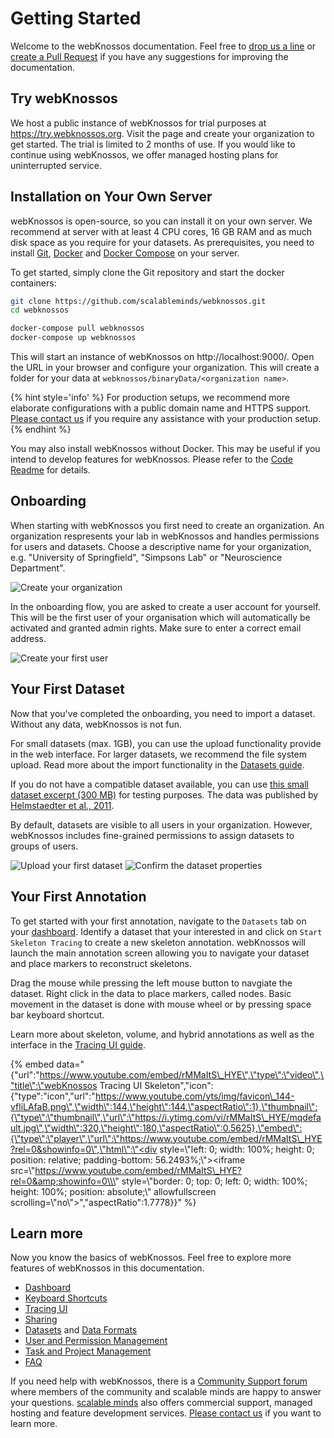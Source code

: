 # Getting Started

Welcome to the webKnossos documentation.
Feel free to [drop us a line](mailto:hello@scalableminds.com) or [create a Pull Request](https://github.com/scalableminds/webknossos/pulls) if you have any suggestions for improving the documentation.

## Try webKnossos
We host a public instance of webKnossos for trial purposes at https://try.webknossos.org.
Visit the page and create your organization to get started.
The trial is limited to 2 months of use.
If you would like to continue using webKnossos, we offer managed hosting plans for uninterrupted service.

## Installation on Your Own Server
webKnossos is open-source, so you can install it on your own server.
We recommend at server with at least 4 CPU cores, 16 GB RAM and as much disk space as you require for your datasets.
As prerequisites, you need to install [Git](https://git-scm.com/), [Docker](https://docs.docker.com/install/) and [Docker Compose](https://docs.docker.com/compose/install/) on your server.

To get started, simply clone the Git repository and start the docker containers:

```bash
git clone https://github.com/scalableminds/webknossos.git
cd webknossos

docker-compose pull webknossos
docker-compose up webknossos
```

This will start an instance of webKnossos on http://localhost:9000/.
Open the URL in your browser and configure your organization.
This will create a folder for your data at `webknossos/binaryData/<organization name>`.

{% hint style='info' %}
For production setups, we recommend more elaborate configurations with a public domain name and HTTPS support.
[Please contact us](mailto:hello@scalableminds.com) if you require any assistance with your production setup. 
{% endhint %}

You may also install webKnossos without Docker.
This may be useful if you intend to develop features for webKnossos.
Please refer to the [Code Readme](../README.md) for details.


## Onboarding
When starting with webKnossos you first need to create an organization.
An organization respresents your lab in webKnossos and handles permissions for users and datasets.
Choose a descriptive name for your organization, e.g. "University of Springfield", "Simpsons Lab" or "Neuroscience Department".

![Create your organization](./images/onboarding_organization.png)

In the onboarding flow, you are asked to create a user account for yourself.
This will be the first user of your organisation which will automatically be activated and granted admin rights.
Make sure to enter a correct email address.

![Create your first user](./images/onboarding_user.png)

## Your First Dataset
Now that you've completed the onboarding, you need to import a dataset.
Without any data, webKnossos is not fun.

For small datasets (max. 1GB), you can use the upload functionality provide in the web interface.
For larger datasets, we recommend the file system upload.
Read more about the import functionality in the [Datasets guide](./datasets.md).

If you do not have a compatible dataset available, you can use [this small dataset excerpt (300 MB)](https://webknossos.org/data/e2006_wkw.zip) for testing purposes.
The data was published by [Helmstaedter et al., 2011](https://www.nature.com/articles/nn.2868).

By default, datasets are visible to all users in your organization.
However, webKnossos includes fine-grained permissions to assign datasets to groups of users.

![Upload your first dataset](./images/onboarding_data1.png)
![Confirm the dataset properties](./images/onboarding_data2.png)


## Your First Annotation
To get started with your first annotation, navigate to the `Datasets` tab on your [dashboard](./dashboard.md). 
Identify a dataset that your interested in and click on `Start Skeleton Tracing` to create a new skeleton annotation. 
webKnossos will launch the main annotation screen allowing you to navigate your dataset and place markers to reconstruct skeletons. 

Drag the mouse while pressing the left mouse button to navgiate the dataset. 
Right click in the data to place markers, called nodes. 
Basic movement in the dataset is done with mouse wheel or by pressing space bar keyboard shortcut.

Learn more about skeleton, volume, and hybrid annotations as well as the interface in the [Tracing UI guide](./tracing_ui.md).

{% embed data="{\"url\":\"https://www.youtube.com/embed/rMMaItS\_HYE\",\"type\":\"video\",\"title\":\"webKnossos Tracing UI Skeleton\",\"icon\":{\"type\":\"icon\",\"url\":\"https://www.youtube.com/yts/img/favicon\_144-vfliLAfaB.png\",\"width\":144,\"height\":144,\"aspectRatio\":1},\"thumbnail\":{\"type\":\"thumbnail\",\"url\":\"https://i.ytimg.com/vi/rMMaItS\_HYE/mqdefault.jpg\",\"width\":320,\"height\":180,\"aspectRatio\":0.5625},\"embed\":{\"type\":\"player\",\"url\":\"https://www.youtube.com/embed/rMMaItS\_HYE?rel=0&showinfo=0\",\"html\":\"<div style=\\\"left: 0; width: 100%; height: 0; position: relative; padding-bottom: 56.2493%;\\\"><iframe src=\\\"https://www.youtube.com/embed/rMMaItS\_HYE?rel=0&amp;showinfo=0\\\" style=\\\"border: 0; top: 0; left: 0; width: 100%; height: 100%; position: absolute;\\\" allowfullscreen scrolling=\\\"no\\\"></iframe></div>\",\"aspectRatio\":1.7778}}" %}


## Learn more
Now you know the basics of webKnossos.
Feel free to explore more features of webKnossos in this documentation.

* [Dashboard](./dashboard.md)
* [Keyboard Shortcuts](./keyboard_shortcuts.md)
* [Tracing UI](./tracing_ui.md)
* [Sharing](./sharing.md)
* [Datasets](./datasets.md) and [Data Formats](./data_formats.md)
* [User and Permission Management](./users.md)
* [Task and Project Management](./tasks.md)
* [FAQ](./faq.md)

If you need help with webKnossos, there is a [Community Support forum](https://support.webknososs.org) where members of the community and scalable minds are happy to answer your questions.
[scalable minds](https://scalableminds.com) also offers commercial support, managed hosting and feature development services.
[Please contact us](mailto:hello@scalableminds.com) if you want to learn more.

